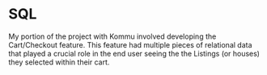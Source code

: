 # SQL

My portion of the project with Kommu involved developing the Cart/Checkout feature. This feature had multiple pieces of relational data
that played a crucial role in the end user seeing the the Listings (or houses) they selected within their cart. 
